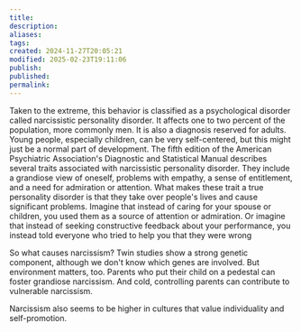 ```yaml
---
title: 
description: 
aliases: 
tags: 
created: 2024-11-27T20:05:21
modified: 2025-02-23T19:11:06
publish: 
published: 
permalink: 
---
```


Taken to the extreme, this behavior is classified as a psychological disorder called narcissistic personality disorder. It affects one to two
percent of the population, more commonly men. It is also a diagnosis reserved for adults. Young people, especially children, can be very
self-centered, but this might just be a normal part of development. The fifth edition of the American Psychiatric Association's Diagnostic and
Statistical Manual describes several traits associated with narcissistic personality disorder. They include a grandiose view of oneself,
problems with empathy, a sense of entitlement, and a need for admiration or attention. What makes these trait a true personality disorder is
that they take over people's lives and cause significant problems. Imagine that instead of caring for your spouse or children, you used them
as a source of attention or admiration. Or imagine that instead of seeking constructive feedback about your performance, you instead told
everyone who tried to help you that they were wrong

So what causes narcissism? Twin studies show a strong genetic component, although we don't know which genes are involved. But
environment matters, too. Parents who put their child on a pedestal can foster grandiose narcissism. And cold, controlling parents can
contribute to vulnerable narcissism.

Narcissism also seems to be higher in cultures that value individuality and self-promotion.

[^1]: https://www.ted.com/talks/w_keith_campbell_the_psychology_of_narcissism/transcript?subtitle=en
